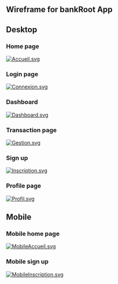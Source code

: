 
## Wireframe for bankRoot App


## Desktop

### Home page

[![Accueil.svg](Accueil.svg)](Accueil.svg)


### Login page 

[![Connexion.svg](Connexion.svg)](Connexion.svg)

### Dashboard

[![Dashboard.svg](Dashboard.svg)](Dashboard.svg)

### Transaction page

[![Gestion.svg](Gestion.svg)](Gestion.svg)


### Sign up 

[![Inscription.svg](Inscription.svg)](Inscription.svg)


### Profile page

[![Profil.svg](Profil.svg)](Profil.svg)


## Mobile

### Mobile home page

[![MobileAccueil.svg](MobileAccueil.svg)](MobileAccueil.svg)

### Mobile sign up 

[![MobileInscription.svg](MobileInscription.svg)](MobileInscription.svg)
